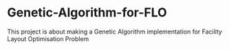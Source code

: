 # Genetic-Algorithm-for-FLO
This project is about making a Genetic Algorithm implementation for Facility Layout Optimisation Problem
